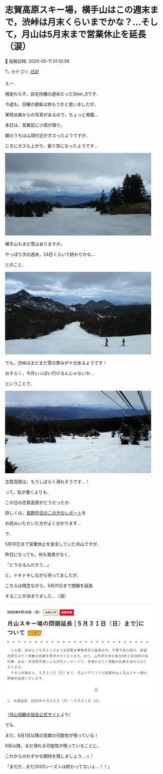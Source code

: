 # 志賀高原スキー場，横手山はこの週末まで，渋峠は月末くらいまでかな？…そして，月山は5月末まで営業休止を延長（涙）

📅 投稿日時: 2020-05-11 01:10:59

🏷️ カテゴリ: [日記](cc4b5682fb7b8b144980957a978653fb0.md)

えー．


相変わらず，自宅待機の週末だったSkier_Sです．


今週も，日曜の更新は休もうかと思いましたが，


某特派員からの写真があるので，ちょっと掲載…





本日は，営業前に小雨が降り，


朝のうちは山頂付近がガスったようですが．


じきにガスも上がり，曇り空になったようです…




![ff85e73e8ab0ae4920d25a247c888840.jpg](images/ff85e73e8ab0ae4920d25a247c888840.jpg)







横手山もまだ雪はありますが，


やっぱり次の週末，24日くらいで終わりかな…


とのこと．




![4a5b07655649631cf2373cecfe64afd7.jpg](images/4a5b07655649631cf2373cecfe64afd7.jpg)







でも，渋峠はまだまだ雪の厚みが十分あるようです！


おそらく，今月いっぱい行けるんじゃないか…


ということで．




![4c25d0b116a6024ba433b983ed040c88.jpg](images/4c25d0b116a6024ba433b983ed040c88.jpg)




志賀高原は，もうしばらく滑れそうです…！





って，私が書くよりも．


この日の志賀高原がどうだったか．


詳しくは，[長野在住のこの方のレポート](https://red.ap.teacup.com/gokurakuskier/1224.html)を


お読みいただいた方がよく分かります…





で．


5月10日まで営業休止を宣言していた月山ですが．


昨日になっても，何も発表がなく，


「どうなるんだろう…」


と，ドキドキしながら待ってましたが．


こちらは残念ながら，5月31日まで閉鎖を延長


することが決まりました…（涙）







![cae14b17db0eb3382fcb7451ee5d82d6.jpg](images/cae14b17db0eb3382fcb7451ee5d82d6.jpg)




（[月山旭観光協会公式サイト](https://www.gassan-info.com/news/669)より）





でも．


まだ，6月1日以降の営業の可能性が残っている！


6月以降，まだ滑れる可能性が残っていることに，


これからのわずかな期待を残しましょう…っ！





「まだだ…まだ2020シーズンは終わってないよ…！！」
